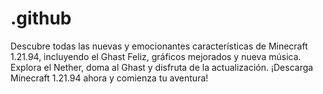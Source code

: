 # .github
Descubre todas las nuevas y emocionantes características de Minecraft 1.21.94, incluyendo el Ghast Feliz, gráficos mejorados y nueva música. Explora el Nether, doma al Ghast y disfruta de la actualización. ¡Descarga Minecraft 1.21.94 ahora y comienza tu aventura!
